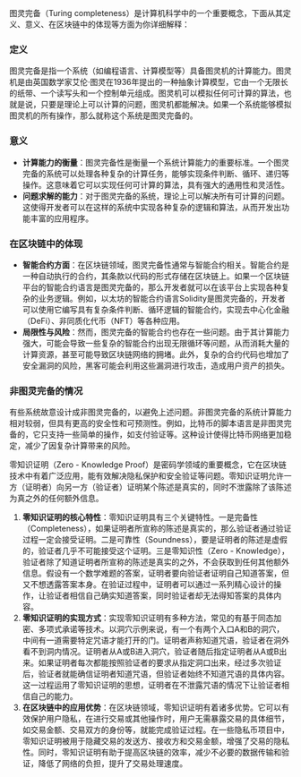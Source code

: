 图灵完备（Turing completeness）是计算机科学中的一个重要概念，下面从其定义、意义、在区块链中的体现等方面为你详细解释：

### 定义
图灵完备是指一个系统（如编程语言、计算模型等）具备图灵机的计算能力。图灵机是由英国数学家艾伦·图灵在1936年提出的一种抽象计算模型，它由一个无限长的纸带、一个读写头和一个控制单元组成。图灵机可以模拟任何可计算的算法，也就是说，只要是理论上可以计算的问题，图灵机都能解决。如果一个系统能够模拟图灵机的所有操作，那么就称这个系统是图灵完备的。

### 意义
- **计算能力的衡量**：图灵完备性是衡量一个系统计算能力的重要标准。一个图灵完备的系统可以处理各种复杂的计算任务，能够实现条件判断、循环、递归等操作。这意味着它可以实现任何可计算的算法，具有强大的通用性和灵活性。
- **问题求解的能力**：对于图灵完备的系统，理论上可以解决所有可计算的问题。这使得开发者可以在这样的系统中实现各种复杂的逻辑和算法，从而开发出功能丰富的应用程序。

### 在区块链中的体现
- **智能合约方面**：在区块链领域，图灵完备性通常与智能合约相关。智能合约是一种自动执行的合约，其条款以代码的形式存储在区块链上。如果一个区块链平台的智能合约语言是图灵完备的，那么开发者就可以在该平台上实现各种复杂的业务逻辑。例如，以太坊的智能合约语言Solidity是图灵完备的，开发者可以使用它编写具有复杂条件判断、循环逻辑的智能合约，实现去中心化金融（DeFi）、非同质化代币（NFT）等各种应用。
- **局限性与风险**：然而，图灵完备的智能合约也存在一些问题。由于其计算能力强大，可能会导致一些复杂的智能合约出现无限循环等问题，从而消耗大量的计算资源，甚至可能导致区块链网络的拥堵。此外，复杂的合约代码也增加了安全漏洞的风险，黑客可能会利用这些漏洞进行攻击，造成用户资产的损失。

### 非图灵完备的情况
有些系统故意设计成非图灵完备的，以避免上述问题。非图灵完备的系统计算能力相对较弱，但具有更高的安全性和可预测性。例如，比特币的脚本语言是非图灵完备的，它只支持一些简单的操作，如支付验证等。这种设计使得比特币网络更加稳定，减少了因复杂计算带来的风险。 


零知识证明（Zero - Knowledge Proof）是密码学领域的重要概念，它在区块链技术中有着广泛应用，能有效解决隐私保护和安全验证等问题。零知识证明允许一方（证明者）向另一方（验证者）证明某个陈述是真实的，同时不泄露除了该陈述为真之外的任何额外信息。
1. **零知识证明的核心特性**：零知识证明具有三个关键特性。一是完备性（Completeness），如果证明者所宣称的陈述是真实的，那么验证者通过验证过程一定会接受证明。二是可靠性（Soundness），要是证明者的陈述是虚假的，验证者几乎不可能接受这个证明。三是零知识性（Zero - Knowledge），验证者除了知道证明者所宣称的陈述是真实的之外，不会获取到任何其他额外信息。假设有一个数学难题的答案，证明者要向验证者证明自己知道答案，但又不想透露答案本身。在验证过程中，证明者可以通过一系列精心设计的操作，让验证者相信自己确实知道答案，同时验证者却无法得知答案的具体内容。
2. **零知识证明的实现方式**：实现零知识证明有多种方法，常见的有基于同态加密、多项式承诺等技术。以洞穴示例来说，有一个有两个入口A和B的洞穴，中间有一道需要特定咒语才能打开的门。证明者声称知道咒语，验证者在洞外看不到洞内情况。证明者从A或B进入洞穴，验证者随后指定证明者从A或B出来。如果证明者每次都能按照验证者的要求从指定洞口出来，经过多次验证后，验证者就能确信证明者知道咒语，但验证者始终不知道咒语的具体内容。这一过程运用了零知识证明的思想，证明者在不泄露咒语的情况下让验证者相信自己的能力。
3. **在区块链中的应用优势**：在区块链领域，零知识证明有着诸多优势。它可以有效保护用户隐私，在进行交易或其他操作时，用户无需暴露交易的具体细节，如交易金额、交易双方的身份等，就能完成验证过程。在一些隐私币项目中，零知识证明被用于隐藏交易的发送方、接收方和交易金额，增强了交易的隐私性。同时，零知识证明有助于提高区块链的效率，减少不必要的数据传输和验证，降低了网络的负担，提升了交易处理速度。 
